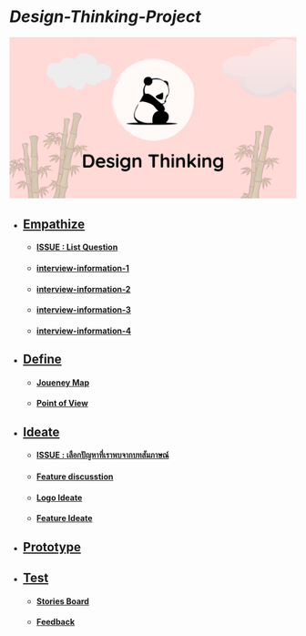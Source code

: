 # *Design-Thinking-Project*

![](assets/DTcover.png)

- ## [Empathize](Empathize.md)
   - #### [ISSUE : List Question](https://github.com/INT100-SEC1-GROUP11/Design-Thinking-Project/issues/7)
   - #### [interview-information-1](Empathize.md#interview-information-1)
   - #### [interview-information-2](Empathize.md#interview-information-2)
   - #### [interview-information-3](Empathize.md#interview-information-3)
   - #### [interview-information-4](Empathize.md#interview-information-4)
- ## [Define](Define.md)
   - #### [Joueney Map](Define.md#joueney-map)
   - #### [Point of View](Define.md#point-of-view)
- ## [Ideate](Ideate.md)
   - #### [ISSUE : เลือกปัญหาที่เราพบจากบทสัมภาษณ์](https://github.com/INT100-SEC1-GROUP11/Design-Thinking-Project/issues/6)
   - #### [Feature discusstion](Ideate.md#feature-discusstion)
   - #### [Logo Ideate](Ideate.md#logo-ideate)
   - #### [Feature Ideate](Ideate.md#feature-ideate)
- ## [Prototype](Prototype.md)
- ## [Test](Test.md)
   - #### [Stories Board](Test.md#stories-board) 
   - #### [Feedback](Test.md#feedback)

